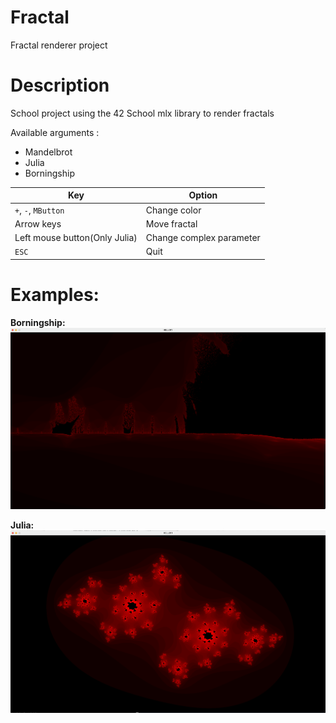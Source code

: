 # Fractal

Fractal renderer project 

# Description

School project using the 42 School mlx library to render fractals

Available arguments :

- Mandelbrot
- Julia
- Borningship

| **Key** | **Option** |
|----------------|---------|
| `+`, `-`, `MButton` | Change color |
| Arrow keys | Move fractal |
| Left mouse button(Only Julia) | Change complex parameter |
| `ESC` | Quit |

# Examples:

**Borningship:**
![Image alt](/img/Borningship.png)

**Julia:**
![Image alt](/img/Julia.png)
